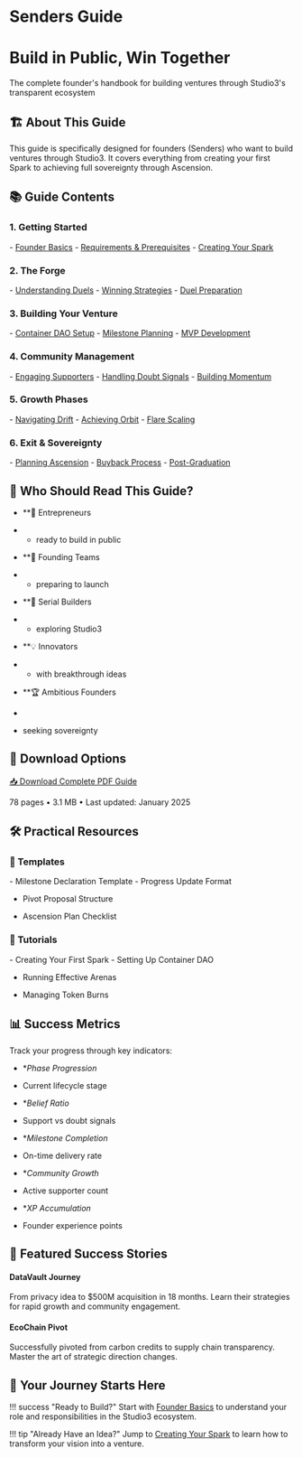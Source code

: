 # Senders Guide

<div class="hero-section">
<h1>Build in Public, Win Together</h1>
<p class="hero-subtitle">The complete founder's handbook for building ventures through Studio3's transparent ecosystem</p>
</div>

## 🏗️ About This Guide

This guide is specifically designed for founders (Senders) who want to build ventures through Studio3. It covers everything from creating your first Spark to achieving full sovereignty through Ascension.

## 📚 Guide Contents

<div class="grid">
<div class="arena-card" markdown="1">

<h3>1. Getting Started</h3>
- <a href="founder-basics/">Founder Basics</a>
- <a href="requirements/">Requirements & Prerequisites</a>
- <a href="creating-spark/">Creating Your Spark</a>

</div>

<div class="arena-card" markdown="1">

<h3>2. The Forge</h3>
- <a href="forge-duels/">Understanding Duels</a>
- <a href="winning-strategies/">Winning Strategies</a>
- <a href="duel-preparation/">Duel Preparation</a>

</div>

<div class="arena-card" markdown="1">

<h3>3. Building Your Venture</h3>
- <a href="container-dao/">Container DAO Setup</a>
- <a href="milestone-planning/">Milestone Planning</a>
- <a href="mvp-development/">MVP Development</a>

</div>

<div class="arena-card" markdown="1">

<h3>4. Community Management</h3>
- <a href="engaging-echoes/">Engaging Supporters</a>
- <a href="handling-doubt/">Handling Doubt Signals</a>
- <a href="building-momentum/">Building Momentum</a>

</div>

<div class="arena-card" markdown="1">

<h3>5. Growth Phases</h3>
- <a href="drift-navigation/">Navigating Drift</a>
- <a href="achieving-orbit/">Achieving Orbit</a>
- <a href="flare-scaling/">Flare Scaling</a>

</div>

<div class="arena-card" markdown="1">

<h3>6. Exit & Sovereignty</h3>
- <a href="ascension-planning/">Planning Ascension</a>
- <a href="buyback-process/">Buyback Process</a>
- <a href="post-graduation/">Post-Graduation</a>

</div>
</div>

## 🎯 Who Should Read This Guide?

- **🚀 Entrepreneurs

- * ready to build in public
* **👥 Founding Teams

* * preparing to launch

* **🔄 Serial Builders

* * exploring Studio3

* **💡 Innovators

* * with breakthrough ideas

* **🏆 Ambitious Founders

*

* seeking sovereignty

## 📄 Download Options

<div class="download-section">
<a href="../pdf/studio3-senders-guide.pdf" class="md-button md-button--primary">
📥 Download Complete PDF Guide
</a>
<p>78 pages • 3.1 MB • Last updated: January 2025</p>
</div>

## 🛠️ Practical Resources

<div class="grid">
<div class="arena-card" markdown="1">

<h3>📝 Templates</h3>
- Milestone Declaration Template
- Progress Update Format

- Pivot Proposal Structure

- Ascension Plan Checklist

</div>

<div class="arena-card" markdown="1">

<h3>🎥 Tutorials</h3>
- Creating Your First Spark
- Setting Up Container DAO

- Running Effective Arenas

- Managing Token Burns

</div>
</div>

## 📊 Success Metrics

Track your progress through key indicators:

- **Phase Progression* 

- Current lifecycle stage
- **Belief Ratio* 
- Support vs doubt signals
- **Milestone Completion* 
- On-time delivery rate
- **Community Growth* 
- Active supporter count
- **XP Accumulation* 
- Founder experience points

## 🌟 Featured Success Stories

<div class="grid">
<div class="arena-card" markdown="1">

<h4>DataVault Journey</h4>
From privacy idea to $500M acquisition in 18 months. Learn their strategies for rapid growth and community engagement.


</div>

<div class="arena-card" markdown="1">

<h4>EcoChain Pivot</h4>
Successfully pivoted from carbon credits to supply chain transparency. Master the art of strategic direction changes.


</div>
</div>

## 🚀 Your Journey Starts Here

!!! success "Ready to Build?"
    Start with [Founder Basics](founder-basics/) to understand your role and responsibilities in the Studio3 ecosystem.

!!! tip "Already Have an Idea?"
    Jump to [Creating Your Spark](creating-spark/) to learn how to transform your vision into a venture.
